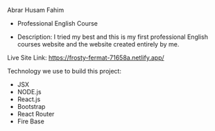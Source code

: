 Abrar Husam Fahim
* Professional English Course

* Description: I tried my best and this is my first professional English courses website and the website created entirely by me.

Live Site Link: https://frosty-fermat-71658a.netlify.app/

Technology we use to build this project:

* JSX
* NODE.js
* React.js
* Bootstrap
* React Router
* Fire Base